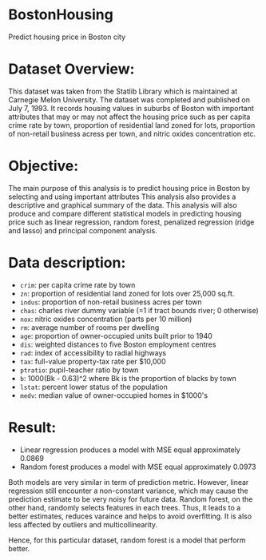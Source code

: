# BostonHousing
Predict housing price in Boston city

# Dataset Overview:
This dataset was taken from the Statlib Library which is maintained at Carnegie Melon University. The dataset was completed and published on July 7, 1993. It records housing values in suburbs of Boston with important attributes that may or may not affect the housing price such as per capita crime rate by town, proportion of residential land zoned for lots, proportion of non-retail business acress per town, and nitric oxides concentration etc.

# Objective:
The main purpose of this analysis is to predict housing price in Boston by selecting and using important attributes
This analysis also provides a descriptive and graphical summary of the data. 
This analysis will also produce and compare different statistical models in predicting housing price such as 
linear regression, random forest, penalized regression (ridge and lasso) and principal component analysis.

# Data description:
- ```crim```: per capita crime rate by town
- ```zn```: proportion of residential land zoned for lots over 25,000 sq.ft.
- ```indus```: proportion of non-retail business acres per town
- ```chas```: charles river dummy variable (=1 if tract bounds river; 0 otherwise)
- ```nox```: nitric oxides concentration (parts per 10 million)
- ```rm```: average number of rooms per dwelling
- ```age```: proportion of owner-occupied units built prior to 1940
- ```dis```: weighted distances to five Boston employment centres
- ```rad```: index of accessibility to radial highways
- ```tax```: full-value property-tax rate per $10,000
- ```ptratio```: pupil-teacher ratio by town
- ```b```: 1000(Bk - 0.63)^2 where Bk is the proportion of blacks by town
- ```lstat```: percent lower status of the population
- ```medv```: median value of owner-occupied homes in $1000's

# Result:
- Linear regression produces a model with MSE equal approximately 0.0869
- Random forest produces a model with MSE equal approximately 0.0973

Both models are very similar in term of prediction metric. However, linear regression still encounter a non-constant variance, which may cause the prediction estimate to be very noisy for future data.
Random forest, on the other hand, randomly selects features in each trees. Thus, it leads to a better estimates, reduces varaince and helps to avoid overfitting. It is also less affected by outliers and multicollinearity. 

Hence, for this particular dataset, random forest is a model that perform better.
